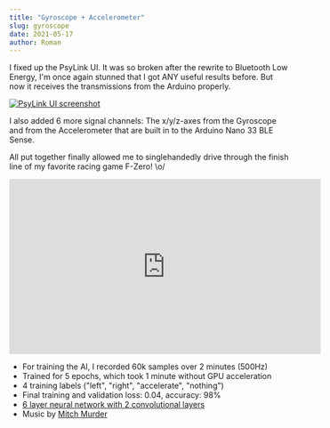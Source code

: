 ```yaml
---
title: "Gyroscope + Accelerometer"
slug: gyroscope
date: 2021-05-17
author: Roman
---
```


I fixed up the PsyLink UI.  It was so broken after the rewrite to Bluetooth Low
Energy, I'm once again stunned that I got ANY useful results before. But now it
receives the transmissions from the Arduino properly.

[![PsyLink UI screenshot](/img/blog/2021-05-18_s3.png)](/s3)

I also added 6 more signal channels: The x/y/z-axes from the Gyroscope and
from the Accelerometer that are built in to the Arduino Nano 33 BLE Sense.

All put together finally allowed me to singlehandedly drive through the finish
line of my favorite racing game F-Zero! \o/


<iframe width="560" height="315" sandbox="allow-same-origin allow-scripts allow-popups" title="PsyLink 4 Demo" src="https://peertube.linuxrocks.online/videos/embed/50f04ab3-fb5f-4fda-b254-af0664641828" frameborder="0" allowfullscreen></iframe>

- For training the AI, I recorded 60k samples over 2 minutes (500Hz)
- Trained for 5 epochs, which took 1 minute without GPU acceleration
- 4 training labels ("left", "right", "accelerate", "nothing")
- Final training and validation loss: 0.04, accuracy: 98%
- [6 layer neural network with 2 convolutional layers](https://codeberg.org/psylink/psylink/src/commit/c06ec54995efff4af5d523d30151ce8a60cb4715/python/psylink/ai.py#L140-L160)
- Music by [Mitch Murder](https://soundcloud.com/daataa/mitch-murder-mute-city-free)
